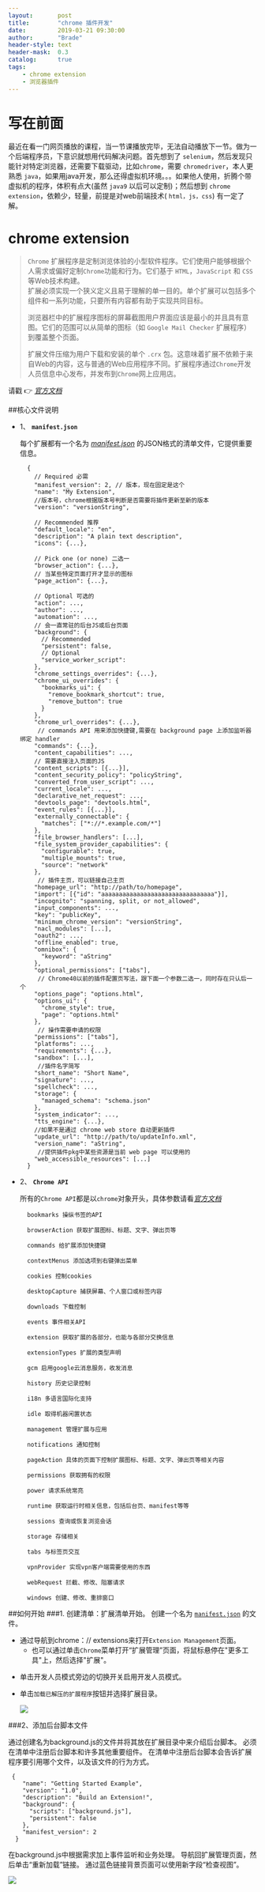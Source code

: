 ```yaml
---
layout:       post
title:        "chrome 插件开发"
date:         2019-03-21 09:30:00
author:       "Brade"
header-style: text
header-mask:  0.3
catalog:      true
tags:
    - chrome extension
    - 浏览器插件
---
```


# 写在前面   
最近在看一门网页播放的课程，当一节课播放完毕，无法自动播放下一节。做为一个后端程序员，下意识就想用代码解决问题。首先想到了 `selenium`，然后发现只能针对特定浏览器，还需要下载驱动，比如`chrome`，需要 `chromedriver`，本人更熟悉 `java`，如果用java开发，那么还得虚拟机环境。。。如果他人使用，折腾个带虚拟机的程序，体积有点大(虽然 `java9` 以后可以定制)；然后想到 `chrome extension`，依赖少，轻量，前提是对web前端技术( `html，js，css`) 有一定了解。

# chrome extension
>`Chrome` 扩展程序是定制浏览体验的小型软件程序。它们使用户能够根据个人需求或偏好定制`Chrome`功能和行为。它们基于 `HTML`，`JavaScript` 和 `CSS` 等Web技术构建。    
>扩展必须实现一个狭义定义且易于理解的单一目的。单个扩展可以包括多个组件和一系列功能，只要所有内容都有助于实现共同目标。
>
>浏览器栏中的扩展程序图标的屏幕截图用户界面应该是最小的并且具有意图。它们的范围可以从简单的图标（如 `Google Mail Checker` 扩展程序）到覆盖整个页面。
>      
>扩展文件压缩为用户下载和安装的单个 `.crx` 包。这意味着扩展不依赖于来自Web的内容，这与普通的Web应用程序不同。扩展程序通过`Chrome`开发人员信息中心发布，并发布到`Chrome`网上应用店。

  请戳 👉 [*官方文档*](https://developer.chrome.com/extensions)


##核心文件说明
- 1、 **`manifest.json`**    

 	每个扩展都有一个名为 [*manifest.json*](https://developer.chrome.com/extensions/manifest) 的JSON格式的清单文件，它提供重要信息。

        {
		  // Required 必需
		  "manifest_version": 2, // 版本，现在固定是这个
		  "name": "My Extension",
		  //版本号，chrome根据版本号判断是否需要将插件更新至新的版本
		  "version": "versionString", 
		
		  // Recommended 推荐
		  "default_locale": "en",
		  "description": "A plain text description",
		  "icons": {...},
		
		  // Pick one (or none) 二选一
		  "browser_action": {...},
          // 当某些特定页面打开才显示的图标
		  "page_action": {...},
		
		  // Optional 可选的
		  "action": ...,
		  "author": ...,
		  "automation": ...,
          // 会一直常驻的后台JS或后台页面
		  "background": {
		    // Recommended
		    "persistent": false,
		    // Optional
		    "service_worker_script":
		  },
		  "chrome_settings_overrides": {...},
		  "chrome_ui_overrides": {
		    "bookmarks_ui": {
		      "remove_bookmark_shortcut": true,
		      "remove_button": true
		    }
		  },
		  "chrome_url_overrides": {...},
		   // commands API 用来添加快捷键,需要在 background page 上添加监听器绑定 handler
		  "commands": {...},
		  "content_capabilities": ...,
          // 需要直接注入页面的JS
		  "content_scripts": [{...}],
		  "content_security_policy": "policyString",
		  "converted_from_user_script": ...,
		  "current_locale": ...,
		  "declarative_net_request": ...,
		  "devtools_page": "devtools.html",
		  "event_rules": [{...}],
		  "externally_connectable": {
		    "matches": ["*://*.example.com/*"]
		  },
		  "file_browser_handlers": [...],
		  "file_system_provider_capabilities": {
		    "configurable": true,
		    "multiple_mounts": true,
		    "source": "network"
		  },
           // 插件主页，可以链接自己主页
		  "homepage_url": "http://path/to/homepage",
		  "import": [{"id": "aaaaaaaaaaaaaaaaaaaaaaaaaaaaaaaa"}],
		  "incognito": "spanning, split, or not_allowed",
		  "input_components": ...,
		  "key": "publicKey",
		  "minimum_chrome_version": "versionString",
		  "nacl_modules": [...],
		  "oauth2": ...,
		  "offline_enabled": true,
		  "omnibox": {
		    "keyword": "aString"
		  },
		  "optional_permissions": ["tabs"],
           // Chrome40以前的插件配置页写法，跟下面一个参数二选一，同时存在只认后一个
		  "options_page": "options.html",
		  "options_ui": {
		    "chrome_style": true,
		    "page": "options.html"
		  },
		   // 操作需要申请的权限
		  "permissions": ["tabs"], 
		  "platforms": ...,
		  "requirements": {...},
		  "sandbox": [...],
		   //插件名字简写
		  "short_name": "Short Name",
		  "signature": ...,
		  "spellcheck": ...,
		  "storage": {
		    "managed_schema": "schema.json"
		  },
		  "system_indicator": ...,
		  "tts_engine": {...},
          //如果不是通过 chrome web store 自动更新插件
		  "update_url": "http://path/to/updateInfo.xml",
		  "version_name": "aString",
		   //提供插件pkg中某些资源是当前 web page 可以使用的
		  "web_accessible_resources": [...]
		}


+ 2、 **`Chrome API`**

 	所有的`Chrome API`都是以`chrome`对象开头，具体参数请看[*官方文档*](https://developer.chrome.com/apps/api_index)
 
		bookmarks 操纵书签的API 

		browserAction 获取扩展图标、标题、文字、弹出页等
		
		commands 给扩展添加快捷键
		
		contextMenus 添加选项到右键弹出菜单
		
		cookies 控制cookies
		
		desktopCapture 捕获屏幕、个人窗口或标签内容
		
		downloads 下载控制
		
		events 事件相关API
		
		extension 获取扩展的各部分，也能与各部分交换信息
		
		extensionTypes 扩展的类型声明
		
		gcm 启用google云消息服务，收发消息
		
		history 历史记录控制
		
		i18n 多语言国际化支持
		
		idle 取得机器闲置状态
		
		management 管理扩展与应用
		
		notifications 通知控制
		
		pageAction 具体的页面下控制扩展图标、标题、文字、弹出页等相关内容
		
		permissions 获取拥有的权限
		
		power 请求系统常亮
		
		runtime 获取运行时相关信息，包括后台页、manifest等等
		
		sessions 查询或恢复浏览会话
		
		storage 存储相关
		
		tabs 与标签页交互
		
		vpnProvider 实现vpn客户端需要使用的东西
		
		webRequest 拦截、修改、阻塞请求
		
		windows 创建、修改、重排窗口


##如何开始
###1. 创建清单：扩展清单开始。 创建一个名为 [`manifest.json`](#核心文件说明) 的文件。
- 通过导航到chrome：// extensions来打开`Extension Management`页面。
	- 也可以通过单击`Chrome`菜单打开“扩展管理”页面，将鼠标悬停在"更多工具"上，然后选择"扩展"。
+ 单击开发人员模式旁边的切换开关启用开发人员模式。
* 单击`加载已解压的扩展程序`按钮并选择扩展目录。

	![](chrome-extension/img/extensions_1.png)

###2、添加后台脚本文件	    

通过创建名为background.js的文件并将其放在扩展目录中来介绍后台脚本。
必须在清单中注册后台脚本和许多其他重要组件。 在清单中注册后台脚本会告诉扩展程序要引用哪个文件，以及该文件的行为方式。

	 {
	    "name": "Getting Started Example",
	    "version": "1.0",
	    "description": "Build an Extension!",
	    "background": {
	      "scripts": ["background.js"],
	      "persistent": false
	    },
	    "manifest_version": 2
	  }

在background.js中根据需求加上事件监听和业务处理。
导航回扩展管理页面，然后单击“重新加载”链接。 通过蓝色链接背景页面可以使用新字段“检查视图”。
	
![](chrome-extension/img/extensions_2.png)